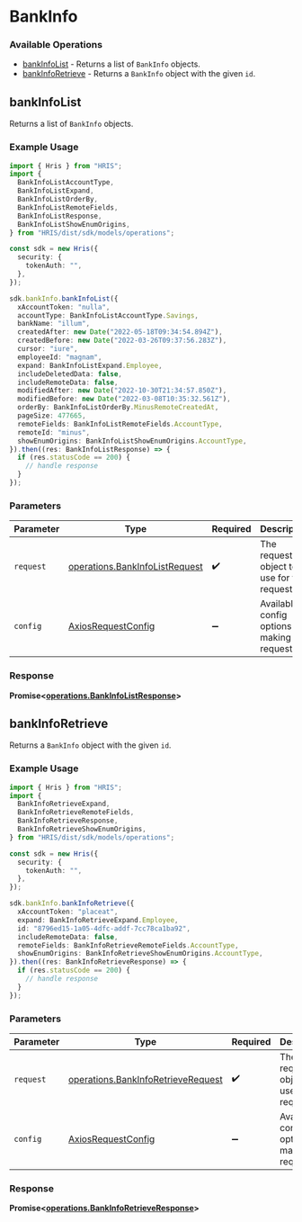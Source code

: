 # BankInfo

### Available Operations

* [bankInfoList](#bankinfolist) - Returns a list of `BankInfo` objects.
* [bankInfoRetrieve](#bankinforetrieve) - Returns a `BankInfo` object with the given `id`.

## bankInfoList

Returns a list of `BankInfo` objects.

### Example Usage

```typescript
import { Hris } from "HRIS";
import {
  BankInfoListAccountType,
  BankInfoListExpand,
  BankInfoListOrderBy,
  BankInfoListRemoteFields,
  BankInfoListResponse,
  BankInfoListShowEnumOrigins,
} from "HRIS/dist/sdk/models/operations";

const sdk = new Hris({
  security: {
    tokenAuth: "",
  },
});

sdk.bankInfo.bankInfoList({
  xAccountToken: "nulla",
  accountType: BankInfoListAccountType.Savings,
  bankName: "illum",
  createdAfter: new Date("2022-05-18T09:34:54.894Z"),
  createdBefore: new Date("2022-03-26T09:37:56.283Z"),
  cursor: "iure",
  employeeId: "magnam",
  expand: BankInfoListExpand.Employee,
  includeDeletedData: false,
  includeRemoteData: false,
  modifiedAfter: new Date("2022-10-30T21:34:57.850Z"),
  modifiedBefore: new Date("2022-03-08T10:35:32.561Z"),
  orderBy: BankInfoListOrderBy.MinusRemoteCreatedAt,
  pageSize: 477665,
  remoteFields: BankInfoListRemoteFields.AccountType,
  remoteId: "minus",
  showEnumOrigins: BankInfoListShowEnumOrigins.AccountType,
}).then((res: BankInfoListResponse) => {
  if (res.statusCode == 200) {
    // handle response
  }
});
```

### Parameters

| Parameter                                                                        | Type                                                                             | Required                                                                         | Description                                                                      |
| -------------------------------------------------------------------------------- | -------------------------------------------------------------------------------- | -------------------------------------------------------------------------------- | -------------------------------------------------------------------------------- |
| `request`                                                                        | [operations.BankInfoListRequest](../../models/operations/bankinfolistrequest.md) | :heavy_check_mark:                                                               | The request object to use for the request.                                       |
| `config`                                                                         | [AxiosRequestConfig](https://axios-http.com/docs/req_config)                     | :heavy_minus_sign:                                                               | Available config options for making requests.                                    |


### Response

**Promise<[operations.BankInfoListResponse](../../models/operations/bankinfolistresponse.md)>**


## bankInfoRetrieve

Returns a `BankInfo` object with the given `id`.

### Example Usage

```typescript
import { Hris } from "HRIS";
import {
  BankInfoRetrieveExpand,
  BankInfoRetrieveRemoteFields,
  BankInfoRetrieveResponse,
  BankInfoRetrieveShowEnumOrigins,
} from "HRIS/dist/sdk/models/operations";

const sdk = new Hris({
  security: {
    tokenAuth: "",
  },
});

sdk.bankInfo.bankInfoRetrieve({
  xAccountToken: "placeat",
  expand: BankInfoRetrieveExpand.Employee,
  id: "8796ed15-1a05-4dfc-addf-7cc78ca1ba92",
  includeRemoteData: false,
  remoteFields: BankInfoRetrieveRemoteFields.AccountType,
  showEnumOrigins: BankInfoRetrieveShowEnumOrigins.AccountType,
}).then((res: BankInfoRetrieveResponse) => {
  if (res.statusCode == 200) {
    // handle response
  }
});
```

### Parameters

| Parameter                                                                                | Type                                                                                     | Required                                                                                 | Description                                                                              |
| ---------------------------------------------------------------------------------------- | ---------------------------------------------------------------------------------------- | ---------------------------------------------------------------------------------------- | ---------------------------------------------------------------------------------------- |
| `request`                                                                                | [operations.BankInfoRetrieveRequest](../../models/operations/bankinforetrieverequest.md) | :heavy_check_mark:                                                                       | The request object to use for the request.                                               |
| `config`                                                                                 | [AxiosRequestConfig](https://axios-http.com/docs/req_config)                             | :heavy_minus_sign:                                                                       | Available config options for making requests.                                            |


### Response

**Promise<[operations.BankInfoRetrieveResponse](../../models/operations/bankinforetrieveresponse.md)>**

